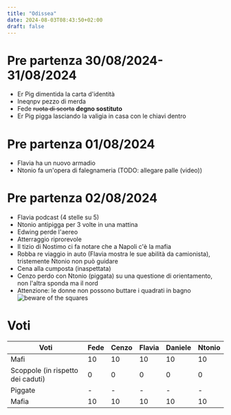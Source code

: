 ```yaml
---
title: "Odissea"
date: 2024-08-03T08:43:50+02:00
draft: false
---
```

# Pre partenza 30/08/2024-31/08/2024
- Er Pig dimentida la carta d'identità
- Ineqnpv pezzo di merda
- Fede <s>ruota di scorta</s> **degno sostituto**
- Er Pig pigga lasciando la valigia in casa con le chiavi dentro
# Pre partenza 01/08/2024
- Flavia ha un nuovo armadio
- Ntonio fa un'opera di falegnameria (TODO: allegare palle (video))
# Pre partenza 02/08/2024
- Flavia podcast (4 stelle su 5)
- Ntonio antipigga per 3 volte in una mattina
- Edwing perde l'aereo
- Atterraggio riprorevole
- Il tizio di Nostimo ci fa notare che a Napoli c'è la mafia
- Robba re viaggio in auto (Flavia mostra le sue abilità da camionista), tristemente Ntonio non può guidare
- Cena alla cumposta (inaspettata)
- Cenzo perdo con Ntonio (piggata) su una questione di orientamento, non l'altra sponda ma il nord
- Attenzione: le donne non possono buttare i quadrati in bagno 
![beware of the squares](/images/divieto_quadrati.jpeg)
# Voti
 | Voti                              | Fede | Cenzo | Flavia | Daniele | Ntonio |
 |-----------------------------------|------|-------|--------|---------|--------|
 | Mafi                              | 10   | 10    | 10     | 10      | 10     |
 | Scoppole (in rispetto dei caduti) | 0    | 0     | 0      | 0       | 0      |
 | Piggate                           | -    | -     | -      | -       | -      |
 | Mafia                             | 10   | 10    | 10     | 10      | 10     |
